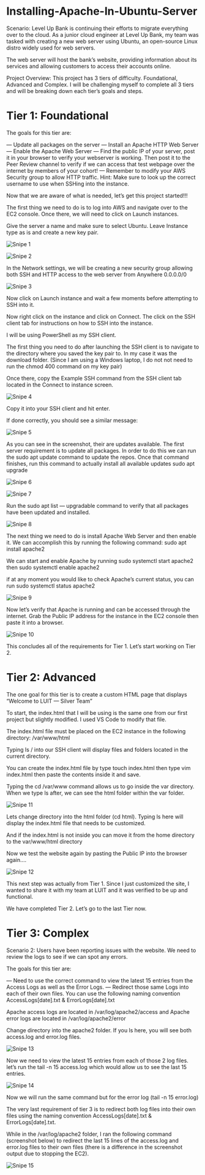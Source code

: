 # Installing-Apache-In-Ubuntu-Server

Scenario: Level Up Bank is continuing their efforts to migrate everything over to the cloud. As a junior cloud engineer at Level Up Bank, my team was tasked with creating a new web server using Ubuntu, an open-source Linux distro widely used for web servers.

The web server will host the bank’s website, providing information about its services and allowing customers to access their accounts online.

Project Overview: This project has 3 tiers of difficulty. Foundational, Advanced and Complex. I will be challenging myself to complete all 3 tiers and will be breaking down each tier’s goals and steps.

# Tier 1: Foundational

The goals for this tier are:

— Update all packages on the server
— Install an Apache HTTP Web Server
— Enable the Apache Web Server
— Find the public IP of your server, post it in your browser to verify your webserver is working. Then post it to the Peer Review channel to verify if we can access that test webpage over the internet by members of your cohort!
— Remember to modify your AWS Security group to allow HTTP traffic.
Hint: Make sure to look up the correct username to use when SSHing into the instance.

Now that we are aware of what is needed, let’s get this project started!!!

The first thing we need to do is to log into AWS and navigate over to the EC2 console. Once there, we will need to click on Launch instances.

Give the server a name and make sure to select Ubuntu. Leave Instance type as is and create a new key pair.

![Snipe 1](https://github.com/Mirahkeyz/Installing-Apache-In-Ubuntu-Server/assets/134533695/b89fa274-f937-4beb-8ba5-35260f96be03)

![Snipe 2](https://github.com/Mirahkeyz/Installing-Apache-In-Ubuntu-Server/assets/134533695/2a16513a-c7d5-40c5-88e4-82339693528e)

In the Network settings, we will be creating a new security group allowing both SSH and HTTP access to the web server from Anywhere 0.0.0.0/0

![Snipe 3](https://github.com/Mirahkeyz/Installing-Apache-In-Ubuntu-Server/assets/134533695/5a1ecd98-56a8-456e-b7b4-cf20929351a7)

Now click on Launch instance and wait a few moments before attempting to SSH into it.

Now right click on the instance and click on Connect. The click on the SSH client tab for instructions on how to SSH into the instance.

I will be using PowerShell as my SSH client.

The first thing you need to do after launching the SSH client is to navigate to the directory where you saved the key pair to. In my case it was the download folder. (Since I am using a Windows laptop, I do not not need to run the chmod 400 command on my key pair)

Once there, copy the Example SSH command from the SSH client tab located in the Connect to instance screen.

![Snipe 4](https://github.com/Mirahkeyz/Installing-Apache-In-Ubuntu-Server/assets/134533695/f7eb6c23-e93c-4471-b230-0b6e0ef1a1b7)

Copy it into your SSH client and hit enter.

If done correctly, you should see a similar message:

![Snipe 5](https://github.com/Mirahkeyz/Installing-Apache-In-Ubuntu-Server/assets/134533695/aba57f56-2a54-44ca-b640-e114db094786)

As you can see in the screenshot, their are updates available. The first server requirement is to update all packages. In order to do this we can run the sudo apt update command to update the repos. Once that command finishes, run this command to actually install all available updates sudo apt upgrade

![Snipe 6](https://github.com/Mirahkeyz/Installing-Apache-In-Ubuntu-Server/assets/134533695/9cd557e4-bc47-4647-b37c-8ca0d8d58381)

![Snipe 7](https://github.com/Mirahkeyz/Installing-Apache-In-Ubuntu-Server/assets/134533695/be7babde-f8d2-4a54-acf2-8fb76816e9ff)

Run the sudo apt list — upgradable command to verify that all packages have been updated and installed.

![Snipe 8](https://github.com/Mirahkeyz/Installing-Apache-In-Ubuntu-Server/assets/134533695/b8b60476-35f0-4c4f-82cb-8443973df775)

The next thing we need to do is install Apache Web Server and then enable it. We can accomplish this by running the following command:
sudo apt install apache2

We can start and enable Apache by running sudo systemctl start apache2 then sudo systemctl enable apache2

if at any moment you would like to check Apache’s current status, you can run sudo systemctl status apache2

![Snipe 9](https://github.com/Mirahkeyz/Installing-Apache-In-Ubuntu-Server/assets/134533695/d2ac9a06-da70-4a84-9d7a-74ccd987f43d)

Now let’s verify that Apache is running and can be accessed through the internet. Grab the Public IP address for the instance in the EC2 console then paste it into a browser.

![Snipe 10](https://github.com/Mirahkeyz/Installing-Apache-In-Ubuntu-Server/assets/134533695/ed00ac87-51e2-4285-80f7-122a254f2820)

This concludes all of the requirements for Tier 1. Let’s start working on Tier 2.

# Tier 2: Advanced

The one goal for this tier is to create a custom HTML page that displays “Welcome to LUIT — Silver Team”

To start, the index.html that I will be using is the same one from our first project but slightly modified. I used VS Code to modify that file.

The index.html file must be placed on the EC2 instance in the following directory: /var/www/html

Typing ls / into our SSH client will display files and folders located in the current directory.

You can create the index.html file by type touch index.html then type vim index.html then paste the contents inside it and save.

Typing the cd /var/www command allows us to go inside the var directory. When we type ls after, we can see the html folder within the var folder.

![Snipe 11](https://github.com/Mirahkeyz/Installing-Apache-In-Ubuntu-Server/assets/134533695/02c53dea-653b-4c8e-837c-956fa68f8e3b)

Lets change directory into the html folder (cd html). Typing ls here will display the index.html file that needs to be customized.

And if the index.html is not inside you can move it from the home directory to the var/www/html directory

Now we test the website again by pasting the Public IP into the browser again….

![Snipe 12](https://github.com/Mirahkeyz/Installing-Apache-In-Ubuntu-Server/assets/134533695/2cafb631-5231-45e9-af53-ceabf10d0738)

This next step was actually from Tier 1. Since I just customized the site, I wanted to share it with my team at LUIT and it was verified to be up and functional.

We have completed Tier 2. Let’s go to the last Tier now.

# Tier 3: Complex

Scenario 2: Users have been reporting issues with the website. We need to review the logs to see if we can spot any errors.

The goals for this tier are:

— Need to use the correct command to view the latest 15 entries from the Access Logs as well as the Error Logs.
— Redirect those same Logs into each of their own files. You can use the following naming convention AccessLogs[date].txt & ErrorLogs[date].txt

Apache access logs are located in /var/log/apache2/access and Apache error logs are located in /var/log/apache2/error

Change directory into the apache2 folder. If you ls here, you will see both access.log and error.log files.

![Snipe 13](https://github.com/Mirahkeyz/Installing-Apache-In-Ubuntu-Server/assets/134533695/09f102b1-071f-47ec-a2c1-ac098e4a0a60)

Now we need to view the latest 15 entries from each of those 2 log files. let’s run the tail -n 15 access.log which would allow us to see the last 15 entries.

![Snipe 14](https://github.com/Mirahkeyz/Installing-Apache-In-Ubuntu-Server/assets/134533695/bc0bd7e2-b150-4137-94b4-8a7b89392b8b)

Now we will run the same command but for the error log (tail -n 15 error.log)

The very last requirement of tier 3 is to redirect both log files into their own files using the naming convention AccessLogs[date].txt & ErrorLogs[date].txt.

While in the /var/log/apache2 folder, I ran the following command (screenshot below) to redirect the last 15 lines of the access.log and error.log files to their own files (there is a difference in the screenshot output due to stopping the EC2).

![Snipe 15](https://github.com/Mirahkeyz/Installing-Apache-In-Ubuntu-Server/assets/134533695/5e7a6df4-c52b-4f7b-ad8b-ce33783c510f)













































































